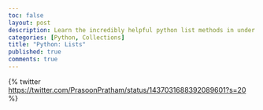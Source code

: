 ```yaml
---
toc: false
layout: post
description: Learn the incredibly helpful python list methods in under 5 minutes!
categories: [Python, Collections]
title: "Python: Lists"
published: true
comments: true
---
```

{% twitter https://twitter.com/PrasoonPratham/status/1437031688392089601?s=20 %}

